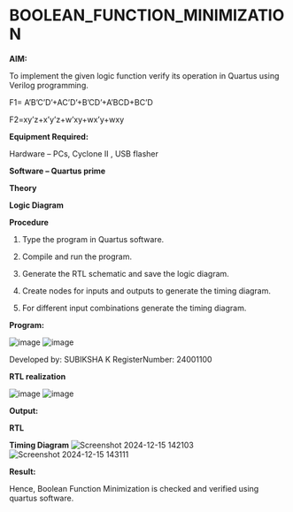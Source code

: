# BOOLEAN_FUNCTION_MINIMIZATION

**AIM:**

To implement the given logic function verify its operation in Quartus using Verilog programming.

F1= A’B’C’D’+AC’D’+B’CD’+A’BCD+BC’D 

F2=xy’z+x’y’z+w’xy+wx’y+wxy

**Equipment Required:**

Hardware – PCs, Cyclone II , USB flasher

**Software – Quartus prime**

**Theory**

**Logic Diagram**

**Procedure**

1.	Type the program in Quartus software.

2.	Compile and run the program.

3.	Generate the RTL schematic and save the logic diagram.

4.	Create nodes for inputs and outputs to generate the timing diagram.

5.	For different input combinations generate the timing diagram.


**Program:**

![image](https://github.com/user-attachments/assets/86051ef3-9988-42e4-bcbb-9206b20c39d7)
![image](https://github.com/user-attachments/assets/b86b5878-3e03-4b0a-b7d8-08b62c4f776d)


Developed by: SUBIKSHA K RegisterNumber: 24001100


**RTL realization**

![image](https://github.com/user-attachments/assets/abc0cea0-9744-4d4e-b1eb-f22ddebadea8)
![image](https://github.com/user-attachments/assets/bf37e7bc-09cf-48ce-98b2-ee95661b0880)



**Output:**

**RTL**

**Timing Diagram**
![Screenshot 2024-12-15 142103](https://github.com/user-attachments/assets/4ec08b7d-07f5-451d-8c31-7f33d92bdfa9)
![Screenshot 2024-12-15 143111](https://github.com/user-attachments/assets/9a71503d-3757-4ec6-a615-6a224e50527c)



**Result:**

Hence, Boolean Function Minimization is checked and verified using quartus software.


